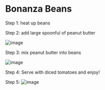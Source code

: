 # Bonanza Beans

Step 1: heat up beans

Step 2: add large spoonful of peanut butter

![image](./images/bb_part1.jpg)

Step 3: mix peanut butter into beans

![image](./images/bb_part2.jpg)

Step 4: Serve with diced tomatoes and enjoy!

Step 5: ![image](https://github.com/NickCheng0921/Recipes/assets/79676172/2a98cc8c-3367-4fdd-a3b1-f5f39208ade4)
